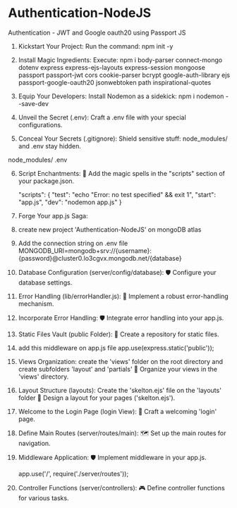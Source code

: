 # Authentication-NodeJS
Authentication - JWT and  Google oauth20 using Passport JS


1. Kickstart Your Project:
   Run the command: npm init -y

2. Install Magic Ingredients:
   Execute: npm i body-parser connect-mongo dotenv express express-ejs-layouts express-session mongoose passport passport-jwt cors cookie-parser bcrypt google-auth-library ejs passport-google-oauth20 jsonwebtoken path inspirational-quotes

3. Equip Your Developers:
   Install Nodemon as a sidekick: npm i nodemon --save-dev

4. Unveil the Secret (.env):
   Craft a .env file with your special configurations.

5. Conceal Your Secrets (.gitignore):
   Shield sensitive stuff: node_modules/ and .env stay hidden.
  
  node_modules/
  .env

6. Script Enchantments:
   📜 Add the magic spells in the "scripts" section of your package.json.

   "scripts": {
      "test": "echo \"Error: no test specified\" && exit 1",
      "start": "app.js",
      "dev": "nodemon app.js"
   }

7. Forge Your app.js Saga:

8. create new project 'Authentication-NodeJS' on mongoDB atlas

9. Add the connection string on .env file
MONGODB_URI=mongodb+srv://{username}:{password}@cluster0.lo3cgvx.mongodb.net/{database}

10. Database Configuration (server/config/database):
    🛡️ Configure your database settings.

11. Error Handling (lib/errorHandler.js):
    👻 Implement a robust error-handling mechanism.

12. Incorporate Error Handling:
    🛡️ Integrate error handling into your app.js.

13. Static Files Vault (public Folder):
    🏦 Create a repository for static files.

14. add this middleware on app.js file
    app.use(express.static('public'));

15. Views Organization:
    create the 'views' folder on the root directory and create subfolders 'layout' and 'partials'
    👑 Organize your views in the 'views' directory.

16. Layout Structure (layouts):
    Create the 'skelton.ejs' file on the 'layouts' folder
    🏰 Design a layout for your pages ('skelton.ejs').

17. Welcome to the Login Page (login View):
    📜 Craft a welcoming 'login' page.

18. Define Main Routes (server/routes/main):
    🗺️ Set up the main routes for navigation.

19. Middleware Application:
    🛡️ Implement middleware in your app.js.

    app.use('/', require('./server/routes'));

20. Controller Functions (server/controllers):
    🎮 Define controller functions for various tasks.
